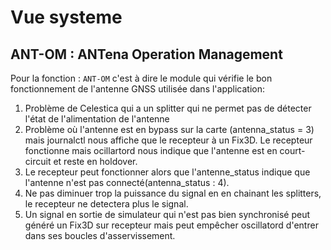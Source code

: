 # Vue systeme

## ANT-OM : ANTena Operation Management

Pour la fonction : `ANT-OM` c'est à dire le module qui vérifie le bon fonctionnement de l'antenne GNSS utilisée dans l'application:
 1. Problème de Celestica qui a un splitter qui ne permet pas de détecter l'état de l'alimentation de l'antenne
 2. Problème où l'antenne est en bypass sur la carte (antenna_status = 3) mais journalctl nous affiche que le recepteur à un Fix3D. Le recepteur fonctionne mais ocillartord nous indique que l'antenne est en court-circuit et reste en holdover.
 3. Le recepteur peut fonctionner alors que l'antenne_status indique que l'antenne n'est pas connecté(antenna_status : 4).
 4. Ne pas diminuer trop la puissance du signal en en chainant les splitters, le recepteur ne detectera plus le signal.
 5. Un signal en sortie de simulateur qui n'est pas bien synchronisé peut généré un Fix3D sur recepteur mais peut empêcher oscillatord d'entrer dans ses boucles d'asservissement.
